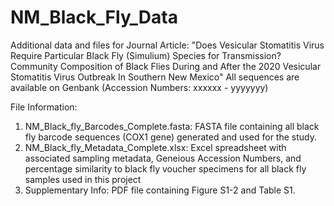 # NM_Black_Fly_Data
Additional data and files for Journal Article: "Does Vesicular Stomatitis Virus Require Particular Black Fly (Simulium) Species for Transmission? Community Composition of Black Flies During and After the 2020 Vesicular Stomatitis Virus Outbreak In Southern New Mexico"
All sequences are available on Genbank (Accession Numbers: xxxxxx - yyyyyyy)

File Information: 

1) NM_Black_fly_Barcodes_Complete.fasta: FASTA file containing all black fly barcode sequences (COX1 gene) generated and used for the study.
2) NM_Black_fly_Metadata_Complete.xlsx: Excel spreadsheet with associated sampling metadata, Geneious Accession Numbers, and percentage similarity to black fly voucher specimens for all black fly samples used in this project 
3) Supplementary Info: PDF file containing Figure S1-2 and Table S1.
